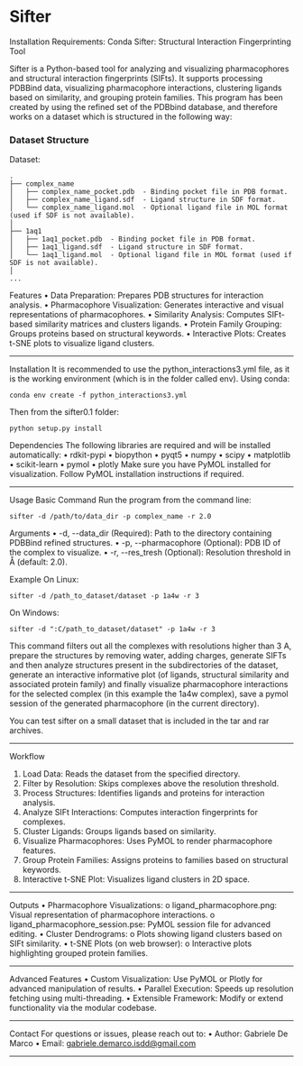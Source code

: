 # Sifter

Installation Requirements:
Conda
Sifter: Structural Interaction Fingerprinting Tool

Sifter is a Python-based tool for analyzing and visualizing pharmacophores and structural interaction fingerprints (SIFts). It supports processing PDBBind data, visualizing pharmacophore interactions, clustering ligands based on similarity, and grouping protein families.
This program has been created by using the refined set of the PDBbind database, and therefore works on a dataset which is structured in the following way:

### Dataset Structure
Dataset: 
```
.
├── complex_name
│   ├── complex_name_pocket.pdb  - Binding pocket file in PDB format.
│   ├── complex_name_ligand.sdf  - Ligand structure in SDF format.
│   └── complex_name_ligand.mol  - Optional ligand file in MOL format (used if SDF is not available).
│
├── 1aq1
│   ├── 1aq1_pocket.pdb  - Binding pocket file in PDB format.
│   ├── 1aq1_ligand.sdf  - Ligand structure in SDF format.
│   └── 1aq1_ligand.mol  - Optional ligand file in MOL format (used if SDF is not available).
│
...

```



Features
•	Data Preparation: Prepares PDB structures for interaction analysis.
•	Pharmacophore Visualization: Generates interactive and visual representations of pharmacophores.
•	Similarity Analysis: Computes SIFt-based similarity matrices and clusters ligands.
•	Protein Family Grouping: Groups proteins based on structural keywords.
•	Interactive Plots: Creates t-SNE plots to visualize ligand clusters.
________________________________________


Installation
It is recommended to use the python_interactions3.yml file, as it is the working environment (which is in the folder called env). Using conda:
```
conda env create -f python_interactions3.yml
```

Then from the sifter0.1 folder:
```
python setup.py install
```


Dependencies
The following libraries are required and will be installed automatically:
•	rdkit-pypi
•	biopython
•	pyqt5
•	numpy
•	scipy
•	matplotlib
•	scikit-learn
•	pymol
•	plotly
Make sure you have PyMOL installed for visualization. Follow PyMOL installation instructions if required.
________________________________________





Usage
Basic Command
Run the program from the command line:
```
sifter -d /path/to/data_dir -p complex_name -r 2.0
```
Arguments
•	-d, --data_dir (Required): Path to the directory containing PDBBind refined structures.
•	-p, --pharmacophore (Optional): PDB ID of the complex to visualize.
•	-r, --res_tresh (Optional): Resolution threshold in Å (default: 2.0).

Example
On Linux:
```
sifter -d /path_to_dataset/dataset -p 1a4w -r 3
```
On Windows:
```
sifter -d ":C/path_to_dataset/dataset" -p 1a4w -r 3
```
This command filters out all the complexes with resolutions higher than 3 A, prepare the structures by removing water, adding charges, generate SIFTs and then analyze structures present in the subdirectories of the dataset, generate an interactive informative plot (of ligands, structural similarity and associated protein family) and finally visualize pharmacophore interactions for the selected complex (in this example the 1a4w complex), save a pymol session of the generated pharmacophore (in the current directory).

You can test sifter on a small dataset that is included in the tar and rar archives.
________________________________________
Workflow
1.	Load Data: Reads the dataset from the specified directory.
2.	Filter by Resolution: Skips complexes above the resolution threshold.
3.	Process Structures: Identifies ligands and proteins for interaction analysis.
4.	Analyze SIFt Interactions: Computes interaction fingerprints for complexes.
5.	Cluster Ligands: Groups ligands based on similarity.
6.	Visualize Pharmacophores: Uses PyMOL to render pharmacophore features.
7.	Group Protein Families: Assigns proteins to families based on structural keywords.
8.	Interactive t-SNE Plot: Visualizes ligand clusters in 2D space.
________________________________________


Outputs
•	Pharmacophore Visualizations:
o	ligand_pharmacophore.png: Visual representation of pharmacophore interactions.
o	ligand_pharmacophore_session.pse: PyMOL session file for advanced editing.
•	Cluster Dendrograms:
o	Plots showing ligand clusters based on SIFt similarity.
•	t-SNE Plots (on web browser):
o	Interactive plots highlighting grouped protein families.
________________________________________
Advanced Features
•	Custom Visualization: Use PyMOL or Plotly for advanced manipulation of results.
•	Parallel Execution: Speeds up resolution fetching using multi-threading.
•	Extensible Framework: Modify or extend functionality via the modular codebase.
________________________________________
Contact
For questions or issues, please reach out to:
•	Author: Gabriele De Marco
•	Email: gabriele.demarco.isdd@gmail.com
________________________________________
